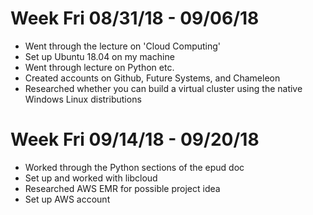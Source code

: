 # Week Fri 08/31/18 - 09/06/18

* Went through the lecture on 'Cloud Computing'
* Set up Ubuntu 18.04 on my machine
* Went through lecture on Python etc.
* Created accounts on Github, Future Systems, and Chameleon
* Researched whether you can build a virtual cluster using the native Windows Linux distributions

# Week Fri 09/14/18 - 09/20/18

* Worked through the Python sections of the epud doc
* Set up and worked with libcloud
* Researched AWS EMR for possible project idea
* Set up AWS account
